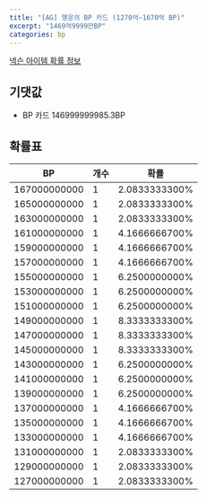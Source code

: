 ```yaml
---
title: "[AG] 행운의 BP 카드 (1270억~1670억 BP)"
excerpt: "1469억9999만BP"
categories: bp
---
```

[넥슨 아이템 확률 정보](http://iteminfo.nexon.com/probability/fco?sn=7649)

## 기댓값
  - BP 카드 146999999985.3BP

## 확률표

|BP|개수|확률|
|---|---|---|
|167000000000|1|2.0833333300%|
|165000000000|1|2.0833333300%|
|163000000000|1|2.0833333300%|
|161000000000|1|4.1666666700%|
|159000000000|1|4.1666666700%|
|157000000000|1|4.1666666700%|
|155000000000|1|6.2500000000%|
|153000000000|1|6.2500000000%|
|151000000000|1|6.2500000000%|
|149000000000|1|8.3333333300%|
|147000000000|1|8.3333333300%|
|145000000000|1|8.3333333300%|
|143000000000|1|6.2500000000%|
|141000000000|1|6.2500000000%|
|139000000000|1|6.2500000000%|
|137000000000|1|4.1666666700%|
|135000000000|1|4.1666666700%|
|133000000000|1|4.1666666700%|
|131000000000|1|2.0833333300%|
|129000000000|1|2.0833333300%|
|127000000000|1|2.0833333300%|
